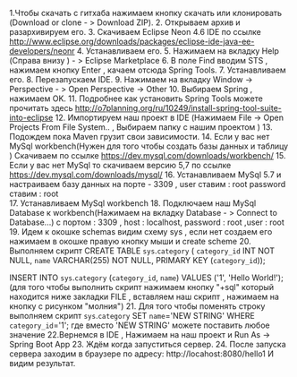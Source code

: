 1.Чтобы скачать с гитхаба нажимаем кнопку скачать или клонировать (Download or clone - > Download ZIP).
2. Открываем архив и разархивируем его.
3. Скачиваем Eclipse Neon 4.6 IDE по ссылке http://www.eclipse.org/downloads/packages/eclipse-ide-java-ee-developers/neonr
4. Устанавливаем его.
5. Нажимаем на вкладку Help (Справа внизу ) - > Eclipse Marketplace 
6. В поле Find вводим STS , нажимаем кнопку Enter , качаем отсюда Spring Tools.
7. Устанавливаем его.
8. Перезапускаем IDE.
9. Нажимаем на вкладку Window -> Perspective - > Open Perspective -> Other
10. Выбираем Spring , нажимаем OK.
11. Подробнее как установить Spring Tools можете прочитать здесь http://o7planning.org/ru/10249/install-spring-tool-suite-into-eclipse
12. Импортируем наш проект в IDE (Нажимаем File -> Open Projects From File System.. , Выбираем папку с нашим проектом )
13. Подождем пока Maven грузит свои зависимости.
14. Если у вас нет MySql workbench(Нужен для того чтобы создать базы данных и таблицу )
 Скачиваем по ссылке https://dev.mysql.com/downloads/workbench/ 
15. Если у вас нет MySql то скачиваем версию 5,7 по ссылке https://dev.mysql.com/downloads/mysql/ 
16. Устанавливаем MySql 5.7 и настраиваем базу данных на порте - 3309 , user ставим : root password ставим : root   
17. Устанавливаем MySql workbench
18. Подключаем наш MySql Database к workbench(Нажимаем на вкладку Database - > Connect to Database...) с портом : 3309 , host : localhost, password : root ,user : root 
19. Идем к окошке schemas видим схему sys , если нет создаем его нажимаем в окошке правую кнопку мыши и create scheme
20. Выполняем скрипт 
CREATE TABLE `sys`.`category` (
  `category_id` INT NOT NULL,
  `name` VARCHAR(255) NOT NULL,
  PRIMARY KEY (`category_id`));

INSERT INTO `sys`.`category` (`category_id`, `name`) VALUES ('1', 'Hello World!');
(для того чтобы выполнить скрипт нажимаем кнопку "+sql" который находится ниже закладки FILE , вставляем наш скрипт , нажимаем на кнопку с рисунком "молния")
21. Для того чтобы поменять строку выполняем скрипт 
`sys`.`category` SET `name`='NEW STRING' WHERE `category_id`='1'; 
где вместо 'NEW STRING' можете поставить любое значение
22.Вернемся в IDE ,  Нажимаем на наш проект и Run As -> Spring Boot App
23. Ждём когда запуститься сервер. 
24. После запуска сервера заходим в браузере по адресу: http://locahost:8080/hello1
И видим результат.

